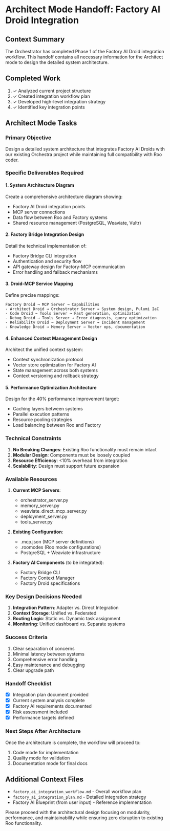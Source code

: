 # Architect Mode Handoff: Factory AI Droid Integration

## Context Summary
The Orchestrator has completed Phase 1 of the Factory AI Droid integration workflow. This handoff contains all necessary information for the Architect mode to design the detailed system architecture.

## Completed Work
1. ✓ Analyzed current project structure
2. ✓ Created integration workflow plan
3. ✓ Developed high-level integration strategy
4. ✓ Identified key integration points

## Architect Mode Tasks

### Primary Objective
Design a detailed system architecture that integrates Factory AI Droids with our existing Orchestra project while maintaining full compatibility with Roo coder.

### Specific Deliverables Required

#### 1. System Architecture Diagram
Create a comprehensive architecture diagram showing:
- Factory AI Droid integration points
- MCP server connections
- Data flow between Roo and Factory systems
- Shared resource management (PostgreSQL, Weaviate, Vultr)

#### 2. Factory Bridge Integration Design
Detail the technical implementation of:
- Factory Bridge CLI integration
- Authentication and security flow
- API gateway design for Factory-MCP communication
- Error handling and fallback mechanisms

#### 3. Droid-MCP Service Mapping
Define precise mappings:
```
Factory Droid → MCP Server → Capabilities
- Architect Droid → Orchestrator Server → System design, Pulumi IaC
- Code Droid → Tools Server → Fast generation, optimization
- Debug Droid → Tools Server → Error diagnosis, query optimization
- Reliability Droid → Deployment Server → Incident management
- Knowledge Droid → Memory Server → Vector ops, documentation
```

#### 4. Enhanced Context Management Design
Architect the unified context system:
- Context synchronization protocol
- Vector store optimization for Factory AI
- State management across both systems
- Context versioning and rollback strategy

#### 5. Performance Optimization Architecture
Design for the 40% performance improvement target:
- Caching layers between systems
- Parallel execution patterns
- Resource pooling strategies
- Load balancing between Roo and Factory

### Technical Constraints
1. **No Breaking Changes**: Existing Roo functionality must remain intact
2. **Modular Design**: Components must be loosely coupled
3. **Resource Efficiency**: <10% overhead from integration
4. **Scalability**: Design must support future expansion

### Available Resources
1. **Current MCP Servers**:
   - orchestrator_server.py
   - memory_server.py
   - weaviate_direct_mcp_server.py
   - deployment_server.py
   - tools_server.py

2. **Existing Configuration**:
   - .mcp.json (MCP server definitions)
   - .roomodes (Roo mode configurations)
   - PostgreSQL + Weaviate infrastructure

3. **Factory AI Components** (to be integrated):
   - Factory Bridge CLI
   - Factory Context Manager
   - Factory Droid specifications

### Key Design Decisions Needed
1. **Integration Pattern**: Adapter vs. Direct Integration
2. **Context Storage**: Unified vs. Federated
3. **Routing Logic**: Static vs. Dynamic task assignment
4. **Monitoring**: Unified dashboard vs. Separate systems

### Success Criteria
1. Clear separation of concerns
2. Minimal latency between systems
3. Comprehensive error handling
4. Easy maintenance and debugging
5. Clear upgrade path

### Handoff Checklist
- [x] Integration plan document provided
- [x] Current system analysis complete
- [x] Factory AI requirements documented
- [x] Risk assessment included
- [x] Performance targets defined

### Next Steps After Architecture
Once the architecture is complete, the workflow will proceed to:
1. Code mode for implementation
2. Quality mode for validation
3. Documentation mode for final docs

## Additional Context Files
- `factory_ai_integration_workflow.md` - Overall workflow plan
- `factory_ai_integration_plan.md` - Detailed integration strategy
- Factory AI Blueprint (from user input) - Reference implementation

Please proceed with the architectural design focusing on modularity, performance, and maintainability while ensuring zero disruption to existing Roo functionality.